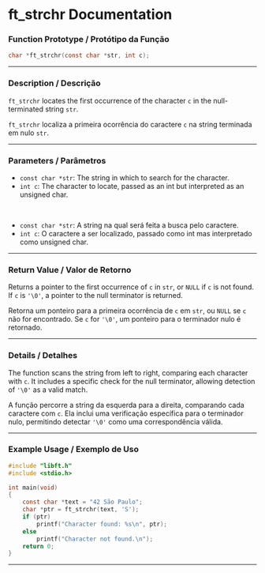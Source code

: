 # ft\_strchr Documentation

### Function Prototype / Protótipo da Função

```c
char *ft_strchr(const char *str, int c);
```

---

### Description / Descrição

`ft_strchr` locates the first occurrence of the character `c` in the null-terminated string `str`.

`ft_strchr` localiza a primeira ocorrência do caractere `c` na string terminada em nulo `str`.

---

### Parameters / Parâmetros

* `const char *str`: The string in which to search for the character.
* `int c`: The character to locate, passed as an int but interpreted as an unsigned char.

 

* `const char *str`: A string na qual será feita a busca pelo caractere.
* `int c`: O caractere a ser localizado, passado como int mas interpretado como unsigned char.

---

### Return Value / Valor de Retorno

Returns a pointer to the first occurrence of `c` in `str`, or `NULL` if `c` is not found.
If `c` is `'\0'`, a pointer to the null terminator is returned.

Retorna um ponteiro para a primeira ocorrência de `c` em `str`, ou `NULL` se `c` não for encontrado.
Se `c` for `'\0'`, um ponteiro para o terminador nulo é retornado.

---

### Details / Detalhes

The function scans the string from left to right, comparing each character with `c`.
It includes a specific check for the null terminator, allowing detection of `'\0'` as a valid match.

A função percorre a string da esquerda para a direita, comparando cada caractere com `c`.
Ela inclui uma verificação específica para o terminador nulo, permitindo detectar `'\0'` como uma correspondência válida.

---

### Example Usage / Exemplo de Uso

```c
#include "libft.h"
#include <stdio.h>

int main(void)
{
    const char *text = "42 São Paulo";
    char *ptr = ft_strchr(text, 'S');
    if (ptr)
        printf("Character found: %s\n", ptr);
    else
        printf("Character not found.\n");
    return 0;
}
```

---
